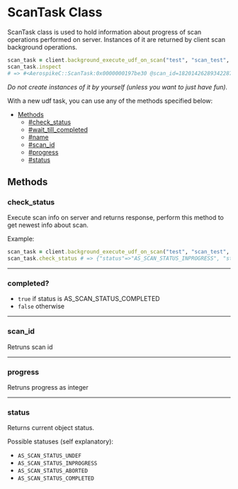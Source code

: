 # ScanTask Class

ScanTask class is used to hold information about progress of scan operations performed on server. Instances of it are returned by client scan background operations.

```ruby
scan_task = client.background_execute_udf_on_scan("test", "scan_test", "scan_udf", "add_cords", [34, 56])
scan_task.inspect
# => #<AerospikeC::ScanTask:0x0000000197be30 @scan_id=1820142628934228794, @client=#<AerospikeC::Client:0x000000019c0148 @host="127.0.0.1", @port=3000, @last_scan_id=1820142628934228794, @last_query_id=nil>, @status="AS_SCAN_STATUS_INPROGRESS", @status_id=1, @progress=9>
```

*Do not create instances of it by yourself (unless you want to just have fun).*

With a new udf task, you can use any of the methods specified below:

- [Methods](#methods)
  - [#check_status](#check_status)
  - [#wait_till_completed](#wait_till_completed)
  - [#name](#name)
  - [#scan_id](#scan_id)
  - [#progress](#progress)
  - [#status](#status)

<a name="methods"></a>
## Methods

<!--===============================================================================-->
<!-- check_status -->
<a name="check_status"></a>

### check_status

Execute scan info on server and returns response, perform this method to get newest info about scan.

Example:

```ruby
scan_task = client.background_execute_udf_on_scan("test", "scan_test", "scan_udf", "add_cords", [34, 56])
scan_task.check_status # => {"status"=>"AS_SCAN_STATUS_INPROGRESS", "status_id"=>1, "progress"=>2}
```

<!--===============================================================================-->
<hr/>
<!-- completed? -->
<a name="completed?"></a>

### completed?

- `true` if status is AS_SCAN_STATUS_COMPLETED
- `false` otherwise


<!--===============================================================================-->
<hr/>
<!-- scan_id -->
<a name="scan_id"></a>

### scan_id

Retruns scan id


<!--===============================================================================-->
<hr/>
<!-- progress -->
<a name="progress"></a>

### progress

Retruns progress as integer

<!--===============================================================================-->
<hr/>
<!-- status -->
<a name="status"></a>

### status

Returns current object status.

Possible statuses (self explanatory):

- `AS_SCAN_STATUS_UNDEF`
- `AS_SCAN_STATUS_INPROGRESS`
- `AS_SCAN_STATUS_ABORTED`
- `AS_SCAN_STATUS_COMPLETED`
